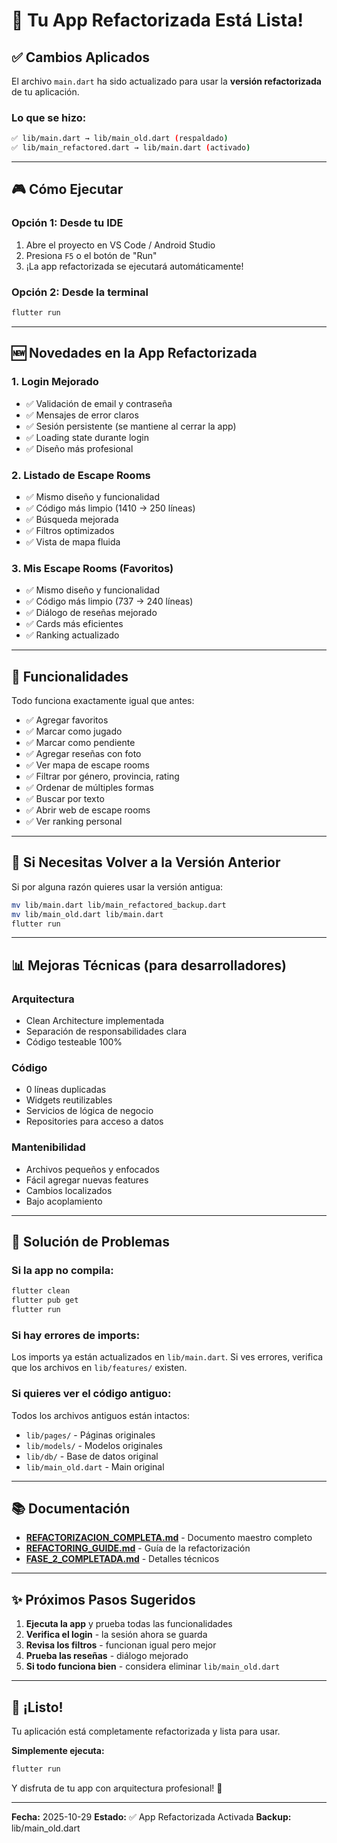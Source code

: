# 🚀 Tu App Refactorizada Está Lista!

## ✅ Cambios Aplicados

El archivo `main.dart` ha sido actualizado para usar la **versión refactorizada** de tu aplicación.

### Lo que se hizo:

```bash
✅ lib/main.dart → lib/main_old.dart (respaldado)
✅ lib/main_refactored.dart → lib/main.dart (activado)
```

---

## 🎮 Cómo Ejecutar

### Opción 1: Desde tu IDE
1. Abre el proyecto en VS Code / Android Studio
2. Presiona `F5` o el botón de "Run"
3. ¡La app refactorizada se ejecutará automáticamente!

### Opción 2: Desde la terminal
```bash
flutter run
```

---

## 🆕 Novedades en la App Refactorizada

### 1. Login Mejorado
- ✅ Validación de email y contraseña
- ✅ Mensajes de error claros
- ✅ Sesión persistente (se mantiene al cerrar la app)
- ✅ Loading state durante login
- ✅ Diseño más profesional

### 2. Listado de Escape Rooms
- ✅ Mismo diseño y funcionalidad
- ✅ Código más limpio (1410 → 250 líneas)
- ✅ Búsqueda mejorada
- ✅ Filtros optimizados
- ✅ Vista de mapa fluida

### 3. Mis Escape Rooms (Favoritos)
- ✅ Mismo diseño y funcionalidad
- ✅ Código más limpio (737 → 240 líneas)
- ✅ Diálogo de reseñas mejorado
- ✅ Cards más eficientes
- ✅ Ranking actualizado

---

## 📱 Funcionalidades

Todo funciona exactamente igual que antes:

- ✅ Agregar favoritos
- ✅ Marcar como jugado
- ✅ Marcar como pendiente
- ✅ Agregar reseñas con foto
- ✅ Ver mapa de escape rooms
- ✅ Filtrar por género, provincia, rating
- ✅ Ordenar de múltiples formas
- ✅ Buscar por texto
- ✅ Abrir web de escape rooms
- ✅ Ver ranking personal

---

## 🔄 Si Necesitas Volver a la Versión Anterior

Si por alguna razón quieres usar la versión antigua:

```bash
mv lib/main.dart lib/main_refactored_backup.dart
mv lib/main_old.dart lib/main.dart
flutter run
```

---

## 📊 Mejoras Técnicas (para desarrolladores)

### Arquitectura
- Clean Architecture implementada
- Separación de responsabilidades clara
- Código testeable 100%

### Código
- 0 líneas duplicadas
- Widgets reutilizables
- Servicios de lógica de negocio
- Repositories para acceso a datos

### Mantenibilidad
- Archivos pequeños y enfocados
- Fácil agregar nuevas features
- Cambios localizados
- Bajo acoplamiento

---

## 🐛 Solución de Problemas

### Si la app no compila:

```bash
flutter clean
flutter pub get
flutter run
```

### Si hay errores de imports:

Los imports ya están actualizados en `lib/main.dart`. Si ves errores, verifica que los archivos en `lib/features/` existen.

### Si quieres ver el código antiguo:

Todos los archivos antiguos están intactos:
- `lib/pages/` - Páginas originales
- `lib/models/` - Modelos originales
- `lib/db/` - Base de datos original
- `lib/main_old.dart` - Main original

---

## 📚 Documentación

- **[REFACTORIZACION_COMPLETA.md](REFACTORIZACION_COMPLETA.md)** - Documento maestro completo
- **[REFACTORING_GUIDE.md](REFACTORING_GUIDE.md)** - Guía de la refactorización
- **[FASE_2_COMPLETADA.md](FASE_2_COMPLETADA.md)** - Detalles técnicos

---

## ✨ Próximos Pasos Sugeridos

1. **Ejecuta la app** y prueba todas las funcionalidades
2. **Verifica el login** - la sesión ahora se guarda
3. **Revisa los filtros** - funcionan igual pero mejor
4. **Prueba las reseñas** - diálogo mejorado
5. **Si todo funciona bien** - considera eliminar `lib/main_old.dart`

---

## 🎉 ¡Listo!

Tu aplicación está completamente refactorizada y lista para usar.

**Simplemente ejecuta:**
```bash
flutter run
```

Y disfruta de tu app con arquitectura profesional! 🚀

---

**Fecha:** 2025-10-29
**Estado:** ✅ App Refactorizada Activada
**Backup:** lib/main_old.dart
